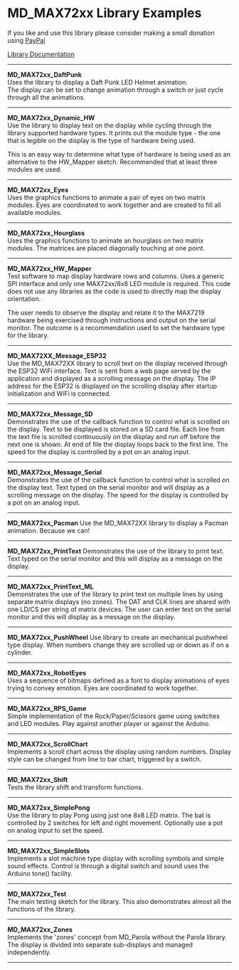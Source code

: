 # MD_MAX72xx Library Examples

If you like and use this library please consider making a small donation 
using [PayPal](https://paypal.me/MajicDesigns/4USD)

[Library Documentation](https://majicdesigns.github.io/MD_MAX72XX/)

<hr>

**MD_MAX72xx_DaftPunk**  
Uses the library to display a Daft Punk LED Helmet animation.  
The display can be set to change animation through a switch or 
just cycle through all the animations.
<hr>

**MD_MAX72xx_Dynamic_HW**  
Use the library to display text on the display while cycling through 
the library supported hardware types. It prints out the module type - 
the one that is legible on the display is the type of hardware being 
used.

This is an easy way to determine what type of hardware is being used 
as an alternative to the HW_Mapper sketch. Recommended that at least 
three modules are used.
<hr>

**MD_MAX72xx_Eyes**  
Uses the graphics functions to animate a pair of eyes on 
two matrix modules. Eyes are coordinated to work together and are
created to fill all available modules.
<hr>

**MD_MAX72xx_Hourglass**  
Uses the graphics functions to animate an hourglass on 
two matrix modules. The matrices are placed diagonally touching
at one point.
<hr>

**MD_MAX72xx_HW_Mapper**  
Test software to map display hardware rows and columns. Uses a 
generic SPI interface and only one MAX72xx/8x8 LED module is required.
This code does not use any libraries as the code is used to directly 
map the display orientation.

The user needs to observe the display 
and relate it to the MAX7219 hardware being exercised through 
instructions and output on the serial monitor. The outcome is a 
recommendation used to set the hardware type for the library.
<hr>

**MD_MAX72XX_Message_ESP32**  
Use the MD_MAX72XX library to scroll text on the display received 
through the ESP32 WiFi interface. Text is sent from a web page 
served by the application and displayed as a scrolling message on 
the display. The IP address for the ESP32 is displayed on the 
scrolling display after startup initialization and WiFi is connected.
<hr>

**MD_MAX72xx_Message_SD**  
Demonstrates the use of the callback function to control what is 
scrolled on the display. Text to be displayed is stored on a SD card file. 
Each line from the text file is scrolled continuously on the display 
and run off before the next one is shown. At end of file the display 
loops back to the first line. The speed for the display is controlled 
by a pot on an analog input.
<hr>

**MD_MAX72xx_Message_Serial**  
Demonstrates the use of the callback function to control what is 
scrolled on the display text. Text typed on the serial monitor 
and will display as a scrolling message on the display. The speed 
for the display is controlled by a pot on an analog input.
<hr>

**MD_MAX72xx_Pacman**
Use the MD_MAX72XX library to display a Pacman animation. Because we can!
<hr>

**MD_MAX72xx_PrintText**
Demonstrates the use of the library to print text. Text typed on 
the serial monitor and this will display as a message on the display.
<hr>

**MD_MAX72xx_PrintText_ML**  
Demonstrates the use of the library to print text on multiple lines by 
using separate matrix displays (no zones). The DAT and CLK lines are 
shared with one LD/CS per string of matrix devices. The user can enter 
text on the serial monitor and this will display as a message on the 
display.
<hr>

**MD_MAX72xx_PushWheel**
Use library to create an mechanical pushwheel type display. 
When numbers change they are scrolled up or down as if on a cylinder.
<hr>

**MD_MAX72xx_RobotEyes**  
Uses a sequence of bitmaps defined as a font to display animations 
of eyes trying to convey emotion. Eyes are coordinated to work together.
<hr>

**MD_MAX72xx_RPS_Game**  
Simple implementation of the Rock/Paper/Scissors game using switches 
and LED modules. Play against another player or against the Arduino.
<hr>

**MD_MAX72xx_ScrollChart**  
Implements a scroll chart across the display using random numbers. 
Display style can be changed from line to bar chart, triggered by a switch.
<hr>

**MD_MAX72xx_Shift**  
Tests the library shift and transform functions.
<hr>

**MD_MAX72xx_SimplePong**  
Use the library to play Pong using just one 8x8 LED matrix.
The bat is controlled by 2 switches for left and right movement.
Optionally use a pot on analog input to set the speed.
<hr>

**MD_MAX72xx_SimpleSlots**  
Implements a slot machine type display with scrolling symbols 
and simple sound effects. Control is through a digital switch 
and sound uses the Arduino tone() facility.
<hr>

**MD_MAX72xx_Test**  
The main testing sketch for the library. This also demonstrates 
almost all the functions of the library.
<hr>

**MD_MAX72xx_Zones**  
Implements the 'zones' concept from MD_Parola without the Parola library. 
The display is divided into separate sub-displays and managed independently.
<hr>
